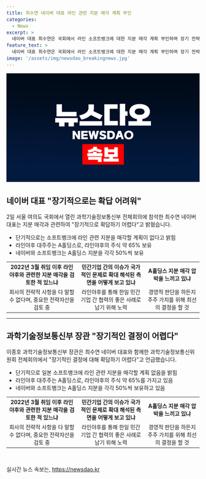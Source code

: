 ```yaml
---
title: 최수연 네이버 대표 라인 관련 지분 매각 계획 부인
categories:
  - News
excerpt: >
  네이버 대표 최수연은 국회에서 라인 소프트뱅크에 대한 지분 매각 계획 부인하며 장기 전략 결정에 어려움을 언급했다. A홀딩스 소유 라인야후 지분 매각과 관련해 협상 중이지만 당분간 자본 변화 없을 것으로 전망되며, 민간기업 간 협력은 양국에 긍정적 사례로 남을 것이라 강조했다. 최 대표는 경영 판단에서 주주 가치를 최우선으로 할 것이라 밝혔다.
feature_text: >
  네이버 대표 최수연은 국회에서 라인 소프트뱅크에 대한 지분 매각 계획 부인하며 장기 전략 결정에 어려움을 언급했다. A홀딩스 소유 라인야후 지분 매각과 관련해 협상 중이지만 당분간 자본 변화 없을 것으로 전망되며, 민간기업 간 협력은 양국에 긍정적 사례로 남을 것이라 강조했다. 최 대표는 경영 판단에서 주주 가치를 최우선으로 할 것이라 밝혔다.
image: '/assets/img/newsdao_breakingnews.jpg'
---
```


<p><img src="/assets/img/newsdao_breakingnews.jpg" alt="bookingtag 속보" /></p>

<h2 data-ke-size="size26">네이버 대표 "장기적으로는 확답 어려워"</h2>

<p data-ke-size="size16">2일 서울 여의도 국회에서 열린 과학기술정보통신부 전체회의에 참석한 최수연 네이버 대표는 지분 매각과 관련하여 "장기적으로 확답하기 어렵다"고 밝혔습니다.</p>

<ul>
  <li>단기적으로는 소프트뱅크에 라인 관련 지분을 매각할 계획이 없다고 밝힘</li>
  <li>라인야후 대주주는 A홀딩스로, 라인야후의 주식 약 65% 보유</li>
  <li>네이버와 소프트뱅크는 A홀딩스 지분을 각각 50%씩 보유</li>
</ul>

<table>
  <tr>
    <td style="text-align: center; height: 17px;"><b>2022년 3월 취임 이후 라인야후와 관련한 지분 매각을 검토한 적 있느냐</b></td>
    <td style="text-align: center; height: 17px;"><b>민간기업 간의 이슈가 국가적인 문제로 확대 해석된 측면을 어떻게 보고 있냐</b></td>
    <td style="text-align: center; height: 17px;"><b>A홀딩스 지분 매각 압박을 느끼고 있냐</b></td>
  </tr>
  <tr>
    <td style="text-align: center; height: 17px;">회사의 전략적 사항을 다 말할 수 없다며, 중요한 전략자산을 검토 중</td>
    <td style="text-align: center; height: 17px;">라인야후를 통해 한일 민간기업 간 협력의 좋은 사례로 남기 위해 노력</td>
    <td style="text-align: center; height: 17px;">경영적 판단을 하든지 주주 가치를 위해 최선의 결정을 할 것</td>
  </tr>
</table>

<hr>

<h2 data-ke-size="size26">과학기술정보통신부 장관 "장기적인 결정이 어렵다"</h2>

<p data-ke-size="size16">이종호 과학기술정보통신부 장관은 최수연 네이버 대표와 함께한 과학기술정보통신위원회 전체회의에서 "장기적인 결정에 대해 확답하기 어렵다"고 언급했습니다.</p>

<ul>
  <li>단기적으로 일본 소프트뱅크에 라인 관련 지분을 매각할 계획 없음을 밝힘</li>
  <li>라인야후 대주주는 A홀딩스로, 라인야후의 주식 약 65%를 가지고 있음</li>
  <li>네이버와 소프트뱅크는 A홀딩스 지분을 각각 50%씩 보유하고 있음</li>
</ul>

<table>
  <tr>
    <td style="text-align: center; height: 17px;"><b>2022년 3월 취임 이후 라인야후와 관련한 지분 매각을 검토한 적 있느냐</b></td>
    <td style="text-align: center; height: 17px;"><b>민간기업 간의 이슈가 국가적인 문제로 확대 해석된 측면을 어떻게 보고 있냐</b></td>
    <td style="text-align: center; height: 17px;"><b>A홀딩스 지분 매각 압박을 느끼고 있냐</b></td>
  </tr>
  <tr>
    <td style="text-align: center; height: 17px;">회사의 전략적 사항을 다 말할 수 없다며, 중요한 전략자산을 검토 중</td>
    <td style="text-align: center; height: 17px;">라인야후를 통해 한일 민간기업 간 협력의 좋은 사례로 남기 위해 노력</td>
    <td style="text-align: center; height: 17px;">경영적 판단을 하든지 주주 가치를 위해 최선의 결정을 할 것</td>
  </tr>
</table>

<p data-ke-size="size16">&nbsp;</p>
실시간 뉴스 속보는, <a href="https://newsdao.kr" rel="dofollow">https://newsdao.kr</a>


